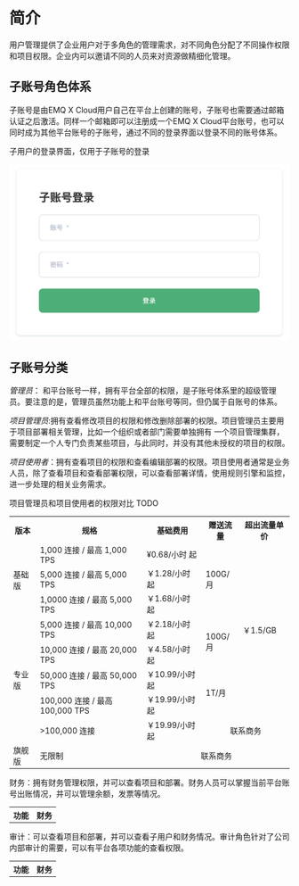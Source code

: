 # 简介


用户管理提供了企业用户对于多角色的管理需求，对不同角色分配了不同操作权限和项目权限。企业内可以邀请不同的人员来对资源做精细化管理。

## 子账号角色体系
子账号是由EMQ X Cloud用户自己在平台上创建的账号，子账号也需要通过邮箱认证之后激活。同样一个邮箱即可以注册成一个EMQ X Cloud平台账号，也可以同时成为其他平台账号的子账号，通过不同的登录界面以登录不同的账号体系。

子用户的登录界面，仅用于子账号的登录

![default_project](./_assets/login_1.png)


## 子账号分类
*管理员*： 和平台账号一样，拥有平台全部的权限，是子账号体系里的超级管理员。要注意的是，管理员虽然功能上和平台账号等同，但仍属于自账号的体系。


*项目管理员*:拥有查看修改项目的权限和修改删除部署的权限。项目管理员主要用于项目部署相关管理，比如一个组织或者部门需要单独拥有
一个项目管理集群，需要制定一个人专门负责某些项目，与此同时，并没有其他未授权的项目的权限。



*项目使用者*：拥有查看项目的权限和查看编辑部署的权限。项目使用者通常是业务人员，除了查看项目和查看部署权限，可以查看部署详情，使用规则引擎和监控，进一步处理的相关业务需求。


项目管理员和项目使用者的权限对比 TODO
<table>
   <tr>
      <th>版本</th>
      <th>规格</th>
      <th>基础费用</th>
      <th>赠送流量</th>
      <th>超出流量单价</th>
   </tr>
   <tr>
      <td rowspan="3">基础版</td>
      <td>1,000 连接 / 最高 1,000 TPS</td>
      <td>¥0.68/小时 起</td>
      <td rowspan="3">100G/月</td>
      <td rowspan="7">￥1.5/GB</td>
   </tr>
   <tr>
      <td>5,000 连接 / 最高 5,000 TPS</td>
      <td>￥1.28/小时 起</td>
   </tr>
   <tr>
      <td>1,0000 连接 / 最高 5,000 TPS</td>
      <td>￥1.68/小时 起</td>
   </tr>
   <tr>
      <td rowspan="5">专业版</td>
      <td>5,000 连接 / 最高 10,000 TPS</td>
      <td>￥2.18/小时 起</td>
      <td rowspan="2">100G/月</td>
   </tr>
   <tr>
      <td>10,000 连接 / 最高 20,000 TPS</td>
      <td>￥4.58/小时 起</td>
   </tr>
   <tr>
      <td>50,000 连接 / 最高 50,000 TPS</td>
      <td>￥10.99/小时 起</td>
      <td rowspan="2">1T/月</td>
   </tr>
   <tr>
      <td>100,000 连接 / 最高 100,000 TPS</td>
      <td>￥19.99/小时 起</td>
   </tr>
   <tr>
      <td>>100,000 连接</td>
      <td>￥19.99/小时 起</td>
      <td colspan="2" align="center">联系商务</td>
   </tr>
   <tr>
      <td>旗舰版</td>
      <td>无限制</td>
      <td colspan="3" align="center">联系商务</td>
   </tr>
</table>



财务：拥有财务管理权限，并可以查看项目和部署。财务人员可以掌握当前平台账号出账情况，并可以管理余额，发票等情况。
<table>
   <tr>
      <th>功能</th>
      <th>财务</th>
   </tr>
</table>
审计：可以查看项目和部署，并可以查看子用户和财务情况。审计角色针对了公司内部审计的需要，可以有平台各项功能的查看权限。
<table>
   <tr>
      <th>功能</th>
      <th>财务</th>
   </tr>
</table>